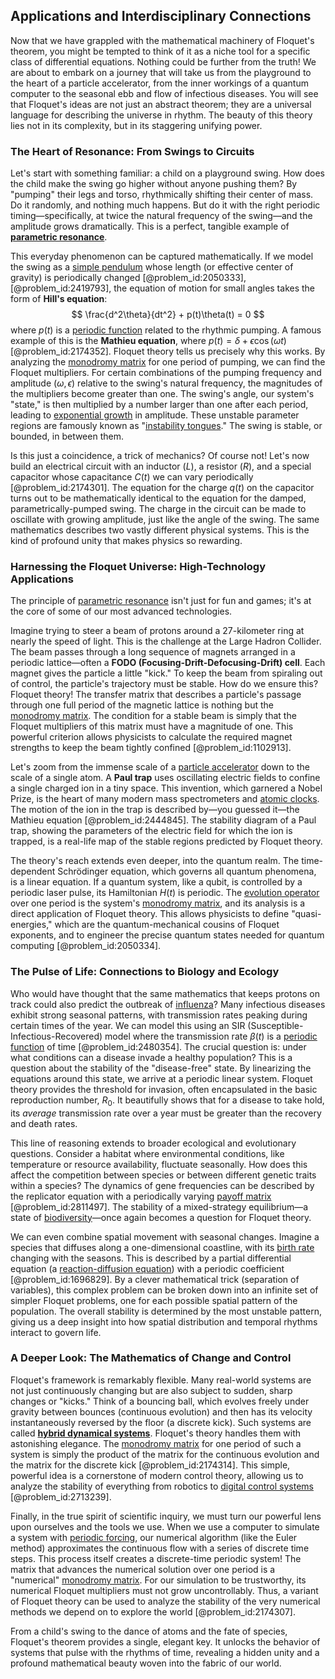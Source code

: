 ## Applications and Interdisciplinary Connections

Now that we have grappled with the mathematical machinery of Floquet's theorem, you might be tempted to think of it as a niche tool for a specific class of differential equations. Nothing could be further from the truth! We are about to embark on a journey that will take us from the playground to the heart of a particle accelerator, from the inner workings of a quantum computer to the seasonal ebb and flow of infectious diseases. You will see that Floquet's ideas are not just an abstract theorem; they are a universal language for describing the universe in rhythm. The beauty of this theory lies not in its complexity, but in its staggering unifying power.

### The Heart of Resonance: From Swings to Circuits

Let's start with something familiar: a child on a playground swing. How does the child make the swing go higher without anyone pushing them? By "pumping" their legs and torso, rhythmically shifting their center of mass. Do it randomly, and nothing much happens. But do it with the right periodic timing—specifically, at twice the natural frequency of the swing—and the amplitude grows dramatically. This is a perfect, tangible example of **[parametric resonance](@article_id:138882)**.

This everyday phenomenon can be captured mathematically. If we model the swing as a [simple pendulum](@article_id:276177) whose length (or effective center of gravity) is periodically changed [@problem_id:2050333], [@problem_id:2419793], the equation of motion for small angles takes the form of **Hill's equation**:
$$
\frac{d^2\theta}{dt^2} + p(t)\theta(t) = 0
$$
where $p(t)$ is a [periodic function](@article_id:197455) related to the rhythmic pumping. A famous example of this is the **Mathieu equation**, where $p(t) = \delta + \epsilon \cos(\omega t)$ [@problem_id:2174352]. Floquet theory tells us precisely why this works. By analyzing the [monodromy matrix](@article_id:272771) for one period of pumping, we can find the Floquet multipliers. For certain combinations of the pumping frequency and amplitude $(\omega, \epsilon)$ relative to the swing's natural frequency, the magnitudes of the multipliers become greater than one. The swing's angle, our system's "state," is then multiplied by a number larger than one after each period, leading to [exponential growth](@article_id:141375) in amplitude. These unstable parameter regions are famously known as "[instability tongues](@article_id:165259)." The swing is stable, or bounded, in between them.

Is this just a coincidence, a trick of mechanics? Of course not! Let's now build an electrical circuit with an inductor ($L$), a resistor ($R$), and a special capacitor whose capacitance $C(t)$ we can vary periodically [@problem_id:2174301]. The equation for the charge $q(t)$ on the capacitor turns out to be mathematically identical to the equation for the damped, parametrically-pumped swing. The charge in the circuit can be made to oscillate with growing amplitude, just like the angle of the swing. The same mathematics describes two vastly different physical systems. This is the kind of profound unity that makes physics so rewarding.

### Harnessing the Floquet Universe: High-Technology Applications

The principle of [parametric resonance](@article_id:138882) isn't just for fun and games; it's at the core of some of our most advanced technologies.

Imagine trying to steer a beam of protons around a 27-kilometer ring at nearly the speed of light. This is the challenge at the Large Hadron Collider. The beam passes through a long sequence of magnets arranged in a periodic lattice—often a **FODO (Focusing-Drift-Defocusing-Drift) cell**. Each magnet gives the particle a little "kick." To keep the beam from spiraling out of control, the particle's trajectory must be stable. How do we ensure this? Floquet theory! The transfer matrix that describes a particle's passage through one full period of the magnetic lattice is nothing but the [monodromy matrix](@article_id:272771). The condition for a stable beam is simply that the Floquet multipliers of this matrix must have a magnitude of one. This powerful criterion allows physicists to calculate the required magnet strengths to keep the beam tightly confined [@problem_id:1102913].

Let's zoom from the immense scale of a [particle accelerator](@article_id:269213) down to the scale of a single atom. A **Paul trap** uses oscillating electric fields to confine a single charged ion in a tiny space. This invention, which garnered a Nobel Prize, is the heart of many modern mass spectrometers and [atomic clocks](@article_id:147355). The motion of the ion in the trap is described by—you guessed it—the Mathieu equation [@problem_id:2444845]. The stability diagram of a Paul trap, showing the parameters of the electric field for which the ion is trapped, is a real-life map of the stable regions predicted by Floquet theory.

The theory's reach extends even deeper, into the quantum realm. The time-dependent Schrödinger equation, which governs all quantum phenomena, is a linear equation. If a quantum system, like a qubit, is controlled by a periodic laser pulse, its Hamiltonian $H(t)$ is periodic. The [evolution operator](@article_id:182134) over one period is the system's [monodromy matrix](@article_id:272771), and its analysis is a direct application of Floquet theory. This allows physicists to define "quasi-energies," which are the quantum-mechanical cousins of Floquet exponents, and to engineer the precise quantum states needed for quantum computing [@problem_id:2050334].

### The Pulse of Life: Connections to Biology and Ecology

Who would have thought that the same mathematics that keeps protons on track could also predict the outbreak of [influenza](@article_id:189892)? Many infectious diseases exhibit strong seasonal patterns, with transmission rates peaking during certain times of the year. We can model this using an SIR (Susceptible-Infectious-Recovered) model where the transmission rate $\beta(t)$ is a [periodic function](@article_id:197455) of time [@problem_id:2480354]. The crucial question is: under what conditions can a disease invade a healthy population? This is a question about the stability of the "disease-free" state. By linearizing the equations around this state, we arrive at a periodic linear system. Floquet theory provides the threshold for invasion, often encapsulated in the basic reproduction number, $R_0$. It beautifully shows that for a disease to take hold, its *average* transmission rate over a year must be greater than the recovery and death rates.

This line of reasoning extends to broader ecological and evolutionary questions. Consider a habitat where environmental conditions, like temperature or resource availability, fluctuate seasonally. How does this affect the competition between species or between different genetic traits within a species? The dynamics of gene frequencies can be described by the replicator equation with a periodically varying [payoff matrix](@article_id:138277) [@problem_id:2811497]. The stability of a mixed-strategy equilibrium—a state of [biodiversity](@article_id:139425)—once again becomes a question for Floquet theory.

We can even combine spatial movement with seasonal changes. Imagine a species that diffuses along a one-dimensional coastline, with its [birth rate](@article_id:203164) changing with the seasons. This is described by a partial differential equation (a [reaction-diffusion equation](@article_id:274867)) with a periodic coefficient [@problem_id:1696829]. By a clever mathematical trick (separation of variables), this complex problem can be broken down into an infinite set of simpler Floquet problems, one for each possible spatial pattern of the population. The overall stability is determined by the most unstable pattern, giving us a deep insight into how spatial distribution and temporal rhythms interact to govern life.

### A Deeper Look: The Mathematics of Change and Control

Floquet's framework is remarkably flexible. Many real-world systems are not just continuously changing but are also subject to sudden, sharp changes or "kicks." Think of a bouncing ball, which evolves freely under gravity between bounces (continuous evolution) and then has its velocity instantaneously reversed by the floor (a discrete kick). Such systems are called **[hybrid dynamical systems](@article_id:144283)**. Floquet's theory handles them with astonishing elegance. The [monodromy matrix](@article_id:272771) for one period of such a system is simply the product of the matrix for the continuous evolution and the matrix for the discrete kick [@problem_id:2174314]. This simple, powerful idea is a cornerstone of modern control theory, allowing us to analyze the stability of everything from robotics to [digital control systems](@article_id:262921) [@problem_id:2713239].

Finally, in the true spirit of scientific inquiry, we must turn our powerful lens upon ourselves and the tools we use. When we use a computer to simulate a system with [periodic forcing](@article_id:263716), our numerical algorithm (like the Euler method) approximates the continuous flow with a series of discrete time steps. This process itself creates a discrete-time periodic system! The matrix that advances the numerical solution over one period is a "numerical" [monodromy matrix](@article_id:272771). For our simulation to be trustworthy, its numerical Floquet multipliers must not grow uncontrollably. Thus, a variant of Floquet theory can be used to analyze the stability of the very numerical methods we depend on to explore the world [@problem_id:2174307].

From a child's swing to the dance of atoms and the fate of species, Floquet's theorem provides a single, elegant key. It unlocks the behavior of systems that pulse with the rhythms of time, revealing a hidden unity and a profound mathematical beauty woven into the fabric of our world.